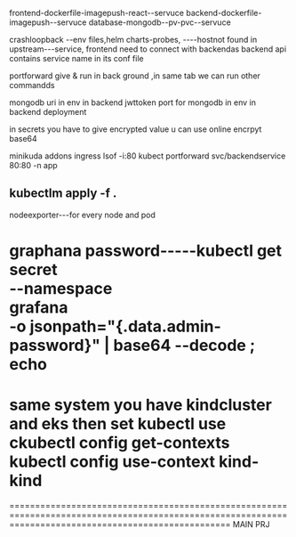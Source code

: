 frontend-dockerfile-imagepush-react--servuce
backend-dockerfile-imagepush--servuce
database-mongodb--pv-pvc--servuce

crashloopback --env files,helm charts-probes,
----hostnot found in upstream---service, frontend need to connect with backendas backend api contains service name in its conf file

portforward give & run in back ground ,in same tab we can run other commandds

mongodb uri in env in backend
jwttoken port for mongodb in env in backend deployment

in secrets you have to give encrypted value u can use online encrpyt base64

minikuda addons ingress
 lsof -i:80
 kubect portforward svc/backendservice 80:80 -n app

 kubectlm apply -f .
 --------
 nodeexporter---for every node and pod

 graphana password-----kubectl get secret \
  --namespace <your-namespace> \
  grafana \
  -o jsonpath="{.data.admin-password}" | base64 --decode ; echo
  =====
  same system you have kindcluster and eks then set kubectl use ckubectl config get-contexts
kubectl config use-context kind-kind
==============
=======================================================================================================================================================
MAIN PRJ


 
